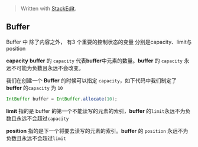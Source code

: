


> Written with [StackEdit](https://stackedit.io/).

## Buffer
 Buffer 中 除了内容之外， 有3 个重要的控制状态的变量 分别是capacity、limit与position

**capacity**
**buffer** 的 `capacity` 代表**buffer**中元素的数量。**buffer** 的 `capacity` 永远不可能为负数且永远不会改变。

我们在创建一个 **Buffer** 的时候可以指定 `capacity`，如下代码中我们制定了 **buffer** 的`capacity` 为 `10`
```java
IntBuffer buffer = IntBuffer.allocate(10);
```

**limit**
指的是 buffer 的第一个不能读写的元素的索引，**buffer** 的`limit`永远不为负数且永远不会超过`capacity`

**position**
指的是下一个将要去读写的元素的索引。**buffer** 的 `position` 永远不为负数且永远不会超过`limit`



<!--stackedit_data:
eyJoaXN0b3J5IjpbNDYwMzA1Mjg1LDM0NzM5NjAzMyw1NjU4ND
I1MTVdfQ==
-->